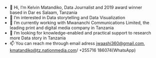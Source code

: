 - 👋 Hi, I’m Kelvin Matandiko, Data Journalist and 2019 award winner based in Dar es Salaam, Tanzania
- 👀 I’m interested in Data storytelling and Data Visualization
- 🌱 I’m currently working with Mwananchi Communications Limited, the leading print and digital media company in Tanzania
- 💞️ I’m looking for knowledge-enabled and practical support to research more Data story in Tanzania
- 📫 You can reach me through email adress jwaashi360@gmail.com, kmatandiko@tz.nationmedia.com/ +255716 186074(WhatsApp)
